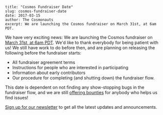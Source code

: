 ~~~
title: "Cosmos Fundraiser Date"
slug: cosmos-fundraiser-date
date: 2017-03-15
author: The Cosmonauts
excerpt: We are launching the Cosmos fundraiser on March 31st, at 6am PDT.
~~~

We have very exciting news: We are launching the Cosmos fundraiser on [March 31st, at 6am PDT](https://www.worldtimebuddy.com/?qm=1&lid=5391959,2657908,2643743,1835848&h=5391959&date=2017-3-31&sln=6-7). We'd like to thank everybody for being patient with us! We still have work to do before then, and are planning on releasing the following before the fundraiser starts:

* All fundraiser agreement terms
* Instructions for people who are interested in participating
* Information about early contributors
* Our procedure for completing (and shutting down) the fundraiser flow.

This date is dependent on not finding any show-stopping bugs in the fundraiser flow, and we are still [offering bounties](https://cosmos.network/blog/fundraiser-flow-bounty) for anybody who helps us find issues!

[Sign up for our newsletter](https://cosmos.network/) to get all the latest updates and announcements.
